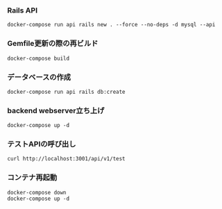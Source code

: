 ### Rails API
```
docker-compose run api rails new . --force --no-deps -d mysql --api
```

### Gemfile更新の際の再ビルド
```
docker-compose build
```

### データベースの作成
```
docker-compose run api rails db:create
```

### backend webserver立ち上げ
```
docker-compose up -d
```

### テストAPIの呼び出し
```
curl http://localhost:3001/api/v1/test
```

### コンテナ再起動
```
docker-compose down
docker-compose up -d
```
